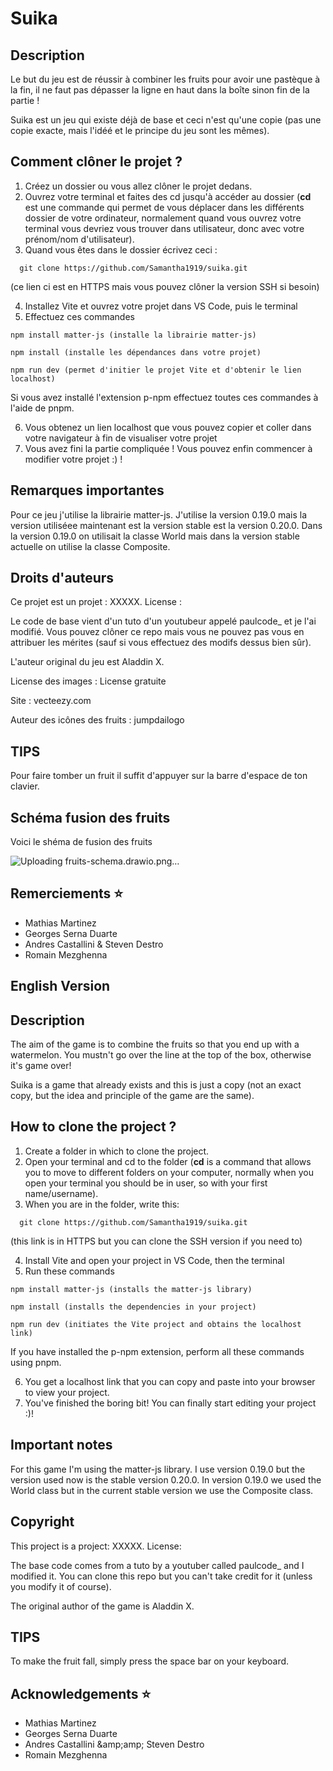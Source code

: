 # Suika

## Description

Le but du jeu est de réussir à combiner les fruits pour avoir une pastèque à la fin, il ne faut pas dépasser la ligne en haut dans la boîte sinon fin de la partie !

Suika est un jeu qui existe déjà de base et ceci n'est qu'une copie (pas une copie exacte, mais l'idéé et le principe du jeu sont les mêmes).

## Comment clôner le projet ?

1. Créez un dossier ou vous allez clôner le projet dedans.
2. Ouvrez votre terminal et faites des cd jusqu'à accéder au dossier (**cd** est une commande qui permet de vous déplacer dans les différents dossier de votre ordinateur, normalement quand vous ouvrez votre terminal vous devriez vous trouver dans utilisateur, donc avec votre prénom/nom d'utilisateur).
3. Quand vous êtes dans le dossier écrivez ceci :

```
  git clone https://github.com/Samantha1919/suika.git 
```
(ce lien ci est en HTTPS mais vous pouvez clôner la version SSH si besoin)

4. Installez Vite et ouvrez votre projet dans VS Code, puis le terminal
5. Effectuez ces commandes

```
npm install matter-js (installe la librairie matter-js)
```

```
npm install (installe les dépendances dans votre projet)
```

```
npm run dev (permet d'initier le projet Vite et d'obtenir le lien localhost)
```
Si vous avez installé l'extension p-npm effectuez toutes ces commandes à l'aide de pnpm.

6. Vous obtenez un lien localhost que vous pouvez copier et coller dans votre navigateur à fin de visualiser votre projet
7. Vous avez fini la partie compliquée ! Vous pouvez enfin commencer à modifier votre projet  :) !

## Remarques importantes

Pour ce jeu j'utilise la librairie matter-js. J'utilise la version 0.19.0 mais la version utiliséee maintenant est la version stable est la version 0.20.0. Dans la version 0.19.0 on utilisait la classe World mais dans la version stable actuelle on utilise la classe Composite.

## Droits d'auteurs

Ce projet est un projet : XXXXX.
License :

Le code de base vient d'un tuto d'un youtubeur appelé paulcode_ et je l'ai modifié. Vous pouvez clôner ce repo mais vous ne pouvez pas vous en attribuer les mérites (sauf si vous effectuez des modifs dessus bien sûr).

L'auteur original du jeu est Aladdin X.

License des images : License gratuite

Site : vecteezy.com

Auteur des icônes des fruits : jumpdailogo

## TIPS

Pour faire tomber un fruit il suffit d'appuyer sur la barre d'espace de ton clavier.

## Schéma fusion des fruits

Voici le shéma de fusion des fruits




![Uploading fruits-schema.drawio.png…]()


## Remerciements ⭐

- Mathias Martinez 
- Georges Serna Duarte 
- Andres Castallini & Steven Destro
- Romain Mezghenna



## English Version

## Description

The aim of the game is to combine the fruits so that you end up with a watermelon. You mustn't go over the line at the top of the box, otherwise it's game over!

Suika is a game that already exists and this is just a copy (not an exact copy, but the idea and principle of the game are the same).

## How to clone the project ?

1. Create a folder in which to clone the project.
2. Open your terminal and cd to the folder (**cd** is a command that allows you to move to different folders on your computer, normally when you open your terminal you should be in user, so with your first name/username).
3. When you are in the folder, write this:

```
  git clone https://github.com/Samantha1919/suika.git 
```
(this link is in HTTPS but you can clone the SSH version if you need to)

4. Install Vite and open your project in VS Code, then the terminal
5. Run these commands

```
npm install matter-js (installs the matter-js library)
```

```
npm install (installs the dependencies in your project)
```

```
npm run dev (initiates the Vite project and obtains the localhost link)
```
If you have installed the p-npm extension, perform all these commands using pnpm.

6. You get a localhost link that you can copy and paste into your browser to view your project.
7. You've finished the boring bit! You can finally start editing your project :)!

## Important notes
For this game I'm using the matter-js library. I use version 0.19.0 but the version used now is the stable version 0.20.0. In version 0.19.0 we used the World class but in the current stable version we use the Composite class.


## Copyright

This project is a project: XXXXX.
License:

The base code comes from a tuto by a youtuber called paulcode_ and I modified it. You can clone this repo but you can't take credit for it (unless you modify it of course).

The original author of the game is Aladdin X.


## TIPS

To make the fruit fall, simply press the space bar on your keyboard.


## Acknowledgements ⭐

- Mathias Martinez
- Georges Serna Duarte
- Andres Castallini &amp;amp;amp; Steven Destro
- Romain Mezghenna






